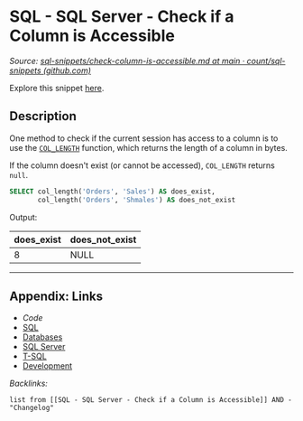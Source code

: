 # SQL - SQL Server - Check if a Column is Accessible

*Source: [sql-snippets/check-column-is-accessible.md at main · count/sql-snippets (github.com)](https://github.com/count/sql-snippets/blob/main/mssql/check-column-is-accessible.md)*

Explore this snippet [here](https://count.co/n/xpgYlM1uDAT?vm=e).

## Description

One method to check if the current session has access to a column is to use the [`COL_LENGTH`](https://docs.microsoft.com/en-us/sql/t-sql/functions/col-length-transact-sql) function, which returns the length of a column in bytes.

If the column doesn't exist (or cannot be accessed), `COL_LENGTH` returns `null`.

````sql
SELECT col_length('Orders', 'Sales') AS does_exist,
       col_length('Orders', 'Shmales') AS does_not_exist
````

Output:

|does_exist|does_not_exist|
|----------|--------------|
|8|NULL|

---

## Appendix: Links

* *Code*
* [SQL](../../../../3-Resources/Tools/Developer%20Tools/Data%20Stack/Procedural%20Languages/SQL.md)
* [Databases](../../../MOCs/Databases.md)
* [SQL Server](../../../../3-Resources/Tools/Developer%20Tools/Data%20Stack/Databases/SQL%20Server.md)
* [T-SQL](../../../../3-Resources/Tools/Developer%20Tools/Data%20Stack/Procedural%20Languages/T-SQL.md)
* [Development](../../../MOCs/Development.md)

*Backlinks:*

````dataview
list from [[SQL - SQL Server - Check if a Column is Accessible]] AND -"Changelog"
````
